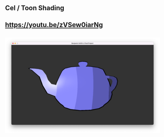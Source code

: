 ## Cel / Toon Shading

## https://youtu.be/zVSew0iarNg

## ![Alt text](screenshot.png?raw=true "Optional Title")
